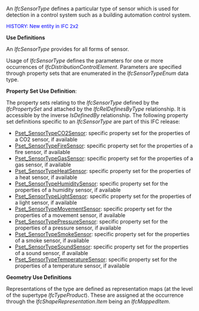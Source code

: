 ﻿An _IfcSensorType_ defines a particular type of sensor which is used for detection in a control system such as a building automation control system.

> <font color="#0000ff" size="-1">
HISTORY: New entity in IFC 2x2</font>
> 


****Use Definitions****

An _IfcSensorType_ provides for all forms of sensor.

Usage of _IfcSensorType_ defines the parameters for one or more occurrences of _IfcDistributionControlElement_. Parameters are specified through property sets that are enumerated in the _IfcSensorTypeEnum_ data type.

****Property Set Use Definition****:

The property sets relating to the _IfcSensorType_ defined by the _IfcPropertySet_ and attached by the _IfcRelDefinesByType_ relationship. It is accessible by the inverse _IsDefinedBy_ relationship. The following property set definitions specific to an _IfcSensorType_ are part of this IFC release:

* [Pset_SensorTypeCO2Sensor](../../psd/IfcBuildingControlsDomain/Pset_SensorTypeCO2Sensor.xml): specific property set for the properties of a CO2 sensor, if available 
* [Pset_SensorTypeFireSensor](../../psd/IfcBuildingControlsDomain/Pset_SensorTypeFireSensor.xml): specific property set for the properties of a fire sensor, if available 
* [Pset_SensorTypeGasSensor](../../psd/IfcBuildingControlsDomain/Pset_SensorTypeGasSensor.xml): specific property set for the properties of a gas sensor, if available
* [Pset_SensorTypeHeatSensor](../../psd/IfcBuildingControlsDomain/Pset_SensorTypeHeatSensor.xml): specific property set for the properties of a heat sensor, if available
* [Pset_SensorTypeHumiditySensor](../../psd/IfcBuildingControlsDomain/Pset_SensorTypeHumiditySensor.xml): specific property set for the properties of a humidity sensor, if available 
* [Pset_SensorTypeLightSensor](../../psd/IfcBuildingControlsDomain/Pset_SensorTypeLightSensor.xml): specific property set for the properties of a light sensor, if available
* [Pset_SensorTypeMovementSensor](../../psd/IfcBuildingControlsDomain/Pset_SensorTypeMovementSensor.xml): specific property set for the properties of a movement sensor, if available
* [Pset_SensorTypePressureSensor](../../psd/IfcBuildingControlsDomain/Pset_SensorTypePressureSensor.xml): specific property set for the properties of a pressure sensor, if available 
* [Pset_SensorTypeSmokeSensor](../../psd/IfcBuildingControlsDomain/Pset_SensorTypeSmokeSensor.xml): specific property set for the properties of a smoke sensor, if available
* [Pset_SensorTypeSoundSensor](../../psd/IfcBuildingControlsDomain/Pset_SensorTypeSoundSensor.xml): specific property set for the properties of a sound sensor, if available
* [Pset_SensorTypeTemperatureSensor](../../psd/IfcBuildingControlsDomain/Pset_SensorTypeTemperatureSensor.xml): specific property set for the properties of a temperature sensor, if available 

****Geometry Use Definitions****

Representations of the type are defined as representation maps (at the level of the supertype _IfcTypeProduct_). These are assigned at the occurrence through the _IfcShapeRepresentation.Item_ being an _IfcMappedItem_.